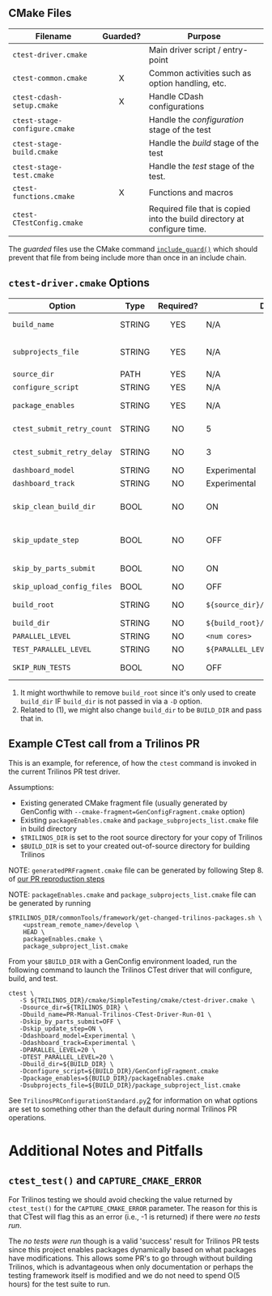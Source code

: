 CMake Files
-----------

| Filename                      | Guarded? | Purpose                                                                  |
|-------------------------------|:--------:|--------------------------------------------------------------------------|
| `ctest-driver.cmake`          |          | Main driver script / entry-point                                         |
| `ctest-common.cmake`          |    X     | Common activities such as option handling, etc.                          |
| `ctest-cdash-setup.cmake`     |    X     | Handle CDash configurations                                              |
| `ctest-stage-configure.cmake` |          | Handle the _configuration_ stage of the test                             |
| `ctest-stage-build.cmake`     |          | Handle the _build_ stage of the test                                     |
| `ctest-stage-test.cmake`      |          | Handle the _test_ stage of the test.                                     |
| `ctest-functions.cmake`       |    X     | Functions and macros                                                     |
| `ctest-CTestConfig.cmake`     |          | Required file that is copied into the build directory at configure time. |

The _guarded_ files use the CMake command [`include_guard()`][1] which should prevent that file
from being include more than once in an include chain.


`ctest-driver.cmake` Options
----------------------------

| Option                     | Type   | Required? | Default                                       | Description                                                        |
|----------------------------|--------|:---------:|-----------------------------------------------|--------------------------------------------------------------------|
| `build_name`               | STRING |    YES    | N/A                                           | The build name, see Jenkins' `${JOB_NAME}` envvar.                 |
| `subprojects_file`         | STRING |    YES    | N/A                                           | This is the `package_subproject_list.cmake` file.                  |
| `source_dir`               | PATH   |    YES    | N/A                                           | Path to the source directory.                                      |
| `configure_script`         | STRING |    YES    | N/A                                           | Test settings CMake script.                                        |
| `package_enables`          | STRING |    YES    | N/A                                           | This is the `packageEnables.cmake` file.                           |
| `ctest_submit_retry_count` | STRING |    NO     | 5                                             | Number of times to retry a ctest submssion.                        |
| `ctest_submit_retry_delay` | STRING |    NO     | 3                                             | Delay (seconds) between attempts to submit to cdash.               |
| `dashboard_model`          | STRING |    NO     | Experimental                                  | CDash model                                                        |
| `dashboard_track`          | STRING |    NO     | Experimental                                  | CDash track                                                        |
| `skip_clean_build_dir`     | BOOL   |    NO     | ON                                            | Skip cleaning the build directory (`ctest_empty_binary_directory`) |
| `skip_update_step`         | BOOL   |    NO     | OFF                                           | Skip the update step (`ctest_update()`) of the repository.         |
| `skip_by_parts_submit`     | BOOL   |    NO     | ON                                            | Skip submission to CDash after each phase.                         |
| `skip_upload_config_files` | BOOL   |    NO     | OFF                                           | Skip upload config files (???)                                     |
| `build_root`               | STRING |    NO     | `${source_dir}/nightly_testing`               | Used to generate `build_dir` if `build_dir` is not defined.        |
| `build_dir`                | STRING |    NO     | `${build_root}/${CTEST_BUILD_NAME}`           | Path to the build directory.                                       |
| `PARALLEL_LEVEL`           | STRING |    NO     | `<num cores>`                                 |                                                                    |
| `TEST_PARALLEL_LEVEL`      | STRING |    NO     | `${PARALLEL_LEVEL}`                           |                                                                    |
| `SKIP_RUN_TESTS`           | BOOL   |    NO     | OFF                                           | Skip running any tests (any tests enabled will still compile)      |


1. It might worthwhile to remove `build_root` since it's only used to create `build_dir` IF `build_dir` is not passed in
   via a `-D` option.
2. Related to (1), we might also change `build_dir` to be `BUILD_DIR` and pass that in.


Example CTest call from a Trilinos PR
-------------------------------------
This is an example, for reference, of how the `ctest` command is invoked in the current Trilinos
PR test driver.

Assumptions:
- Existing generated CMake fragment file (usually generated by GenConfig with `--cmake-fragment=GenConfigFragment.cmake` option)
- Existing `packageEnables.cmake` and `package_subprojects_list.cmake` file in build directory
- `$TRILINOS_DIR` is set to the root source directory for your copy of Trilinos
- `$BUILD_DIR` is set to your created out-of-source directory for building Trilinos

NOTE: `generatedPRFragment.cmake` file can be generated by following Step 8. of [our PR reproduction steps](https://github.com/trilinos/Trilinos/wiki/Reproducing-Pull-Request-Testing-Errors-%E2%80%90%E2%80%90-AutoTester1-(Legacy))

NOTE: `packageEnables.cmake` and `package_subprojects_list.cmake` file can be generated by running
```shell
$TRILINOS_DIR/commonTools/framework/get-changed-trilinos-packages.sh \
    <upstream_remote_name>/develop \
    HEAD \
    packageEnables.cmake \
    package_subproject_list.cmake
```

From your `$BUILD_DIR` with a GenConfig environment loaded, run the following command to launch the Trilinos CTest driver
that will configure, build, and test.
```shell
ctest \
   -S ${TRILINOS_DIR}/cmake/SimpleTesting/cmake/ctest-driver.cmake \
   -Dsource_dir=${TRILINOS_DIR} \
   -Dbuild_name=PR-Manual-Trilinos-CTest-Driver-Run-01 \
   -Dskip_by_parts_submit=OFF \
   -Dskip_update_step=ON \
   -Ddashboard_model=Experimental \
   -Ddashboard_track=Experimental \
   -DPARALLEL_LEVEL=20 \
   -DTEST_PARALLEL_LEVEL=20 \
   -Dbuild_dir=${BUILD_DIR} \
   -Dconfigure_script=${BUILD_DIR}/GenConfigFragment.cmake
   -Dpackage_enables=${BUILD_DIR}/packageEnables.cmake
   -Dsubprojects_file=${BUILD_DIR}/package_subproject_list.cmake
```

See `TrilinosPRConfigurationStandard.py`[2] for information on what options are set to something
other than the default during normal Trilinos PR operations.

Additional Notes and Pitfalls
=============================

`ctest_test()` and `CAPTURE_CMAKE_ERROR`
----------------------------------------
For Trilinos testing we should avoid checking the value returned by `ctest_test()`
for the `CAPTURE_CMAKE_ERROR` parameter. The reason for this is that CTest will
flag this as an error (i.e., -1 is returned) if there were _no tests run_.

The _no tests were run_ though is a valid 'success' result for Trilinos PR tests since
this project enables packages dynamically based on what packages have modifications.
This allows some PR's to go through without building Trilinos, which is advantageous
when only documentation or perhaps the testing framework itself is modified and we do
not need to spend O(5 hours) for the test suite to run.

[1]: https://cmake.org/cmake/help/latest/command/include_guard.html
[2]: https://github.com/trilinos/Trilinos/blob/master/packages/framework/pr_tools/trilinosprhelpers/TrilinosPRConfigurationStandard.py
